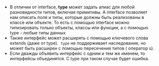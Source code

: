 - В отличии от interface, **type** может задать алиас для любой разновидности типов, включая примитивы. А interface позволяет нам описать поля и типы, которые должны быть реализованы в классе или объекте.
  То есть с помощью interface можно типизировать только объекты, классы или функции, а с помощью type - любые типы данных
- Также интерфейс может расширять с помощью ключевого слова extends (даже от type).  `type` не поддерживает наследование, но может быть расширен с помощью пересечения типов ( оператор `&`).
- Если дважды объявить интерфейс с одним и тем же именем, то интерфейсы объединятся.
  С type при таком случае будет ошибка. 
